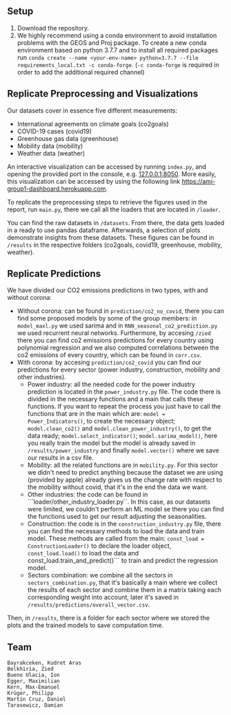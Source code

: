 ## Setup

1. Download the repository.
2. We highly recommend using a conda environment to avoid installation problems with the GEOS and Proj package.
To create a new conda environment based on python 3.7.7 and to install all required packages run ```conda create --name <your-env-name> python=3.7.7 --file requirements_local.txt -c conda-forge```.
(```-c conda-forge``` is required in order to add the additional required channel)

## Replicate Preprocessing and Visualizations

Our datasets cover in essence five different measurements: 
* International agreements on climate goals (co2goals)
* COVID-19 cases (covid19)
* Greenhouse gas data (greenhouse)
* Mobility data (mobility)
* Weather data (weather)

An interactive visualization can be accessed by running ```index.py```, 
and opening the provided port in the console, e.g. [127.0.0.1:8050](http://127.0.0.1:8050/). More easily, this visualization can be accessed by using the following link https://ami-group1-dashboard.herokuapp.com.

To replicate the preprocessing steps to retrieve the figures used in the report, run ```main.py```, there we call all the loaders that are located in ```/loader```.

You can find the raw datasets in ```/datasets```.
From there, the data gets loaded in a ready to use pandas dataframe. 
Afterwards, a selection of plots demonstrate insights from these datasets. 
These figures can be found in ```/results``` in the respective folders (co2goals, covid19, greenhouse, mobility, weather).

## Replicate Predictions

We have divided our CO2 emissions predictions in two types, with and without corona:
* Without corona: can be found in ```prediction/co2_no_covid```, there you can find some proposed models by some of the group members: in ```model_maxl.py``` we used sarima and in ```RNN_seasonal_co2_prediction.py``` we used recurrent neural networks. Furthermore, by accesing ```/zied``` there you can find co2 emissions predictions for every country using polynomial regression and we also computed correlations between the co2 emissions of every country, which can be found in ```corr.csv```.
* With corona: by accesing ```prediction/co2_covid``` you can find our predictions for every sector (power industry, construction, mobility and other industries).
  * Power industry: all the needed code for the power industry prediction is located in the ```power_industry.py``` file. The code there is divided in the necessary functions and a main that calls these functions. If you want to repeat the process you just have to call the functions that are in the main which are: ```model = Power_Indicators()```, to create the necessary object; ```model.clean_co2()``` and ```model.clean_power_industry()```, to get the data ready; ```model.select_indicator()```; ```model.sarima_model()```, here you really train the model but the model is already saved in ```/results/power_industry``` and finally ```model.vector()``` where we save our results in a csv file.
  * Mobility: all the related functions are in ```mobility.py```. For this sector we didn't need to predict anything because the dataset we are using (provided by apple) already gives us the change rate with respect to the mobility without covid, that it's in the end the data we want.
  * Other industries: the code can be found in ```loader/other_industry_loader.py``. In this case, as our datasets were limited, we couldn't perform an ML model se there you can find the functions used to get our result adjusting the seasonalities.
  * Construction: the code is in the ```construction_industry.py``` file, there you can find the necessary methods to load the data and train model. These methods are called from the main: ```const_load = ConstructionLoader()``` to declare the loader object, ```const_load.load()``` to load the data and const_load.train_and_predict()``` to train and predict the regression model.
  * Sectors combination: we combine all the sectors in ```sectors_combination.py```, that it's basically a main where we collect the results of each sector and combine them in a matrix taking each corresponding weight into account, later it's saved in ```/results/predictions/overall_vector.csv```.

Then, in ```/results```, there is a folder for each sector where we stored the plots and the trained models to save computation time.

## Team

    Bayrakceken, Kudret Aras
    Belkhiria, Zied
    Bueno Ulacia, Ion
    Egger, Maximilian
    Kern, Max-Emanuel
    Krüger, Philipp
    Martín Cruz, Daniel
    Tarasewicz, Damian
